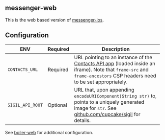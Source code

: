 messenger-web
-------------

This is the web based version of [messenger-ios](https://github.com/cupcake/messenger-ios).

## Configuration

ENV            | Required | Description
-------------- | -------- | -----------
`CONTACTS_URL` | Required | URL pointing to an instance of the [Contacts API app](https://github.com/cupcake/contacts-daemon-web) (loaded inside an iframe). Note that `frame-src` and `frame-ancestors` CSP headers need to be set appropriately.
`SIGIL_API_ROOT` | Optional | URL that, upon appending `encodeURIComponent(String str)` to, points to a uniquely generated image for `str`. See [github.com/cupcake/sigil](https://github.com/cupcake/sigil) for details.

See [boiler-web](https://github.com/cupcake/boiler-web) for additional configuration.
